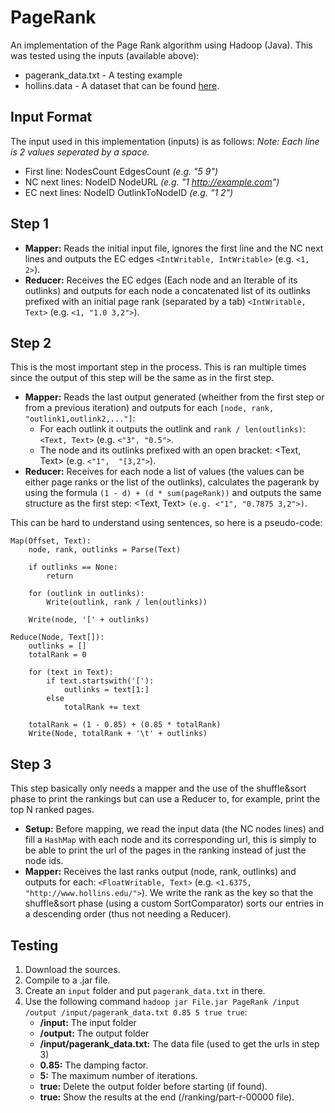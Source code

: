 # PageRank

An implementation of the Page Rank algorithm using Hadoop (Java).
This was tested using the inputs (available above):
- pagerank_data.txt - A testing example
- hollins.data - A dataset that can be found [here](https://web2.qatar.cmu.edu/~gdicaro/15381/hw/hw4-files/hollins.dat).

## Input Format

The input used in this implementation (inputs) is as follows:
*Note: Each line is 2 values seperated by a space.*
 - First line: NodesCount EdgesCount *(e.g. "5 9")*
 - NC next lines: NodeID NodeURL *(e.g. "1 http://example.com")*
 - EC next lines: NodeID OutlinkToNodeID *(e.g. "1 2")*

## Step 1

- **Mapper:** Reads the initial input file, ignores the first line and the NC next lines and outputs the EC edges `<IntWritable, IntWritable>` (e.g. `<1, 2>`).
- **Reducer:** Receives the EC edges (Each node and an Iterable of its outlinks) and outputs for each node a concatenated list of its outlinks prefixed with an initial page rank (separated by a tab) `<IntWritable, Text>` (e.g. `<1, "1.0 3,2">`). 

## Step 2

This is the most important step in the process. This is ran multiple times since the output of this step will be the same as in the first step.

- **Mapper:** Reads the last output generated (wheither from the first step or from a previous iteration) and outputs for each `[node, rank, "outlink1,outlink2,..."]`:
  - For each outlink it outputs the outlink and `rank / len(outlinks)`: `<Text, Text>` (e.g. `<"3", "0.5">`.
  - The node and its outlinks prefixed with an open bracket: <Text, Text> (e.g. `<"1",  "[3,2">`).
-  **Reducer:** Receives for each node a list of values (the values can be either page ranks or the list of the outlinks), calculates the pagerank by using the formula `(1 - d) + (d * sum(pageRank))` and outputs the same structure as the first step: <Text, Text> `(e.g. <"1", "0.7875 3,2">)`.

This can be hard to understand using sentences, so here is a pseudo-code:
```
Map(Offset, Text):
	node, rank, outlinks = Parse(Text)
	
	if outlinks == None:
		return

	for (outlink in outlinks):
		Write(outlink, rank / len(outlinks))

	Write(node, '[' + outlinks)

Reduce(Node, Text[]):
	outlinks = []
	totalRank = 0

	for (text in Text):
		if text.startswith('['):
			outlinks = text[1:]
		else
			totalRank += text

	totalRank = (1 - 0.85) + (0.85 * totalRank)
	Write(Node, totalRank + '\t' + outlinks)
```

## Step 3

This step basically only needs a mapper and the use of the shuffle&sort phase to print the rankings but can use a Reducer to, for example, print the top N ranked pages.
- **Setup:** Before mapping, we read the input data (the NC nodes lines) and fill a `HashMap` with each node and its corresponding url, this is simply to be able to print the url of the pages in the ranking instead of just the node ids.
- **Mapper:** Receives the last ranks output (node, rank, outlinks) and outputs for each: `<FloatWritable, Text>` (e.g. `<1.6375, "http://www.hollins.edu/">`). We write the rank as the key so that the shuffle&sort phase (using a custom SortComparator) sorts our entries in a descending order (thus not needing a Reducer).

## Testing

 1. Download the sources.
 2. Compile to a .jar file.
 3. Create an `input` folder and put `pagerank_data.txt` in there.
 4. Use the following command `hadoop jar File.jar PageRank /input /output /input/pagerank_data.txt 0.85 5 true true`: 
    - **/input:** The input folder
    - **/output:** The output folder
    - **/input/pagerank_data.txt:** The data file (used to get the urls in step 3)
    - **0.85:** The damping factor.
    - **5:** The maximum number of iterations.
    - **true:** Delete the output folder before starting (if found).
    - **true:** Show the results at the end (/ranking/part-r-00000 file).
